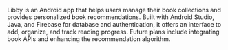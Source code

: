 Libby is an Android app that helps users manage their book collections and provides personalized book recommendations. Built with Android Studio, Java, and Firebase for database and authentication, it offers an interface to add, organize, and track reading progress. Future plans include integrating book APIs and enhancing the recommendation algorithm.

